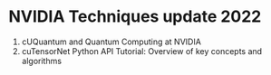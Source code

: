 # NVIDIA Techniques update 2022

 1. cUQuantum and Quantum Computing at NVIDIA
 2. cuTensorNet Python API Tutorial: Overview of key concepts and algorithms

<!--
  vim:ft=markdown et wrap sw=4 sts=4:
  -->
